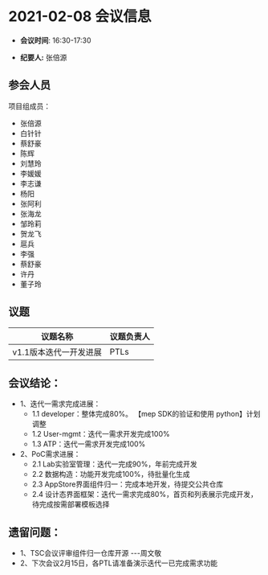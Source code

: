 # 2021-02-08 会议信息  

-  **会议时间**: 16:30-17:30

-  **纪要人:** 张倍源

## 参会人员
项目组成员：
- 张倍源
- 白针针
- 蔡舒豪
- 陈辉
- 刘慧玲
- 李媛媛
- 李志谦
- 杨阳
- 张阿利
- 张海龙
- 邹玲莉
- 贺龙飞
- 扈兵
- 李强
- 蔡舒豪
- 许丹
- 董子玲

## 议题

议题名称 | 议题负责人
---- | ----
v1.1版本迭代一开发进展| PTLs

## 会议结论：
- 1、迭代一需求完成进展：
   - 1.1 developer：整体完成80%。 【mep SDK的验证和使用 python】计划调整
   - 1.2 User-mgmt：迭代一需求开发完成100%
   - 1.3 ATP：迭代一需求开发完成100%
- 2、PoC需求进展：
   - 2.1 Lab实验室管理：迭代一完成90%，年前完成开发
   - 2.2 数据构造：功能开发完成100%，待批量化生成
   - 2.3 AppStore界面组件归一：完成本地开发，待提交公共仓库
   - 2.4 设计态界面框架：迭代一需求完成80%，首页和列表展示完成开发，待完成按需部署模板选择

## 遗留问题：
- 1、TSC会议评审组件归一仓库开源   ---周文敬
- 2、下次会议2月15日，各PTL请准备演示迭代一已完成需求功能

